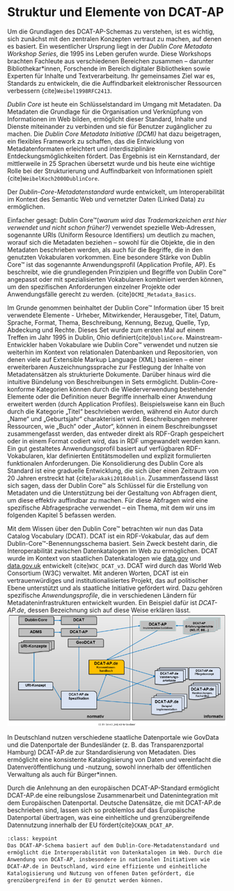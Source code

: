 # Struktur und Elemente von DCAT-AP
Um die Grundlagen des DCAT-AP-Schemas zu verstehen, ist es wichtig, sich zunächst mit den zentralen Konzepten vertraut zu machen, auf denen es basiert. Ein wesentlicher Ursprung liegt in der *Dublin Core Metadata Workshop Series*, die 1995 ins Leben gerufen wurde. Diese Workshops brachten Fachleute aus verschiedenen Bereichen zusammen – darunter Bibliothekar*innen, Forschende im Bereich digitaler Bibliotheken sowie Experten für Inhalte und Textverarbeitung. Ihr gemeinsames Ziel war es, Standards zu entwickeln, die die Auffindbarkeit elektronischer Ressourcen verbessern {cite}`Weibel1998RFC2413`.

*Dublin Core* ist heute ein Schlüsselstandard im Umgang mit Metadaten. Da Metadaten die Grundlage für die Organisation und Verknüpfung von Informationen im Web bilden, ermöglicht dieser Standard, Inhalte und Dienste miteinander zu verbinden und sie für Benutzer zugänglicher zu machen. Die *Dublin Core Metadata Initiative (DCMI)* hat dazu beigetragen, ein flexibles Framework zu schaffen, das die Entwicklung von Metadatenformaten erleichtert und interdisziplinäre Entdeckungsmöglichkeiten fördert. Das Ergebnis ist ein Kernstandard, der mittlerweile in 25 Sprachen übersetzt wurde und bis heute eine wichtige Rolle bei der Strukturierung und Auffindbarkeit von Informationen spielt {cite}`WeibelKoch2000DublinCore`.

Der *Dublin-Core-Metadatenstandard* wurde entwickelt, um Interoperabilität im Kontext des Semantic Web und vernetzter Daten (Linked Data) zu ermöglichen. 

Einfacher gesagt: Dublin Core™(*warum wird das Trademarkzeichen erst hier verwendet und nicht schon früher?)* verwendet spezielle Web-Adressen, sogenannte URIs (Uniform Resource Identifiers) um deutlich zu machen, worauf sich die Metadaten beziehen  – sowohl für die Objekte, die in den Metadaten beschrieben werden, als auch für die Begriffe, die in den genutzten Vokabularen vorkommen. Eine besondere Stärke von Dublin Core™ ist das sogenannte Anwendungsprofil (Application Profile, AP). Es beschreibt, wie die grundlegenden Prinzipien und Begriffe von Dublin Core™ angepasst oder mit spezialisierten Vokabularen kombiniert werden können, um den spezifischen Anforderungen einzelner Projekte oder Anwendungsfälle gerecht zu werden. {cite}`DCMI_Metadata_Basics`.

Im Grunde genommen beinhaltet der Dublin Core™ Information über 15 breit verwendete Elemente - Urheber, Mitwirkender, Herausgeber, Titel, Datum, Sprache, Format, Thema, Beschreibung, Kennung, Bezug, Quelle, Typ, Abdeckung und Rechte. Dieses Set wurde zum ersten Mal auf einem Treffen im Jahr 1995 in Dublin, Ohio definiert{cite}`DublinCore`. Mainstream-Entwickler haben Vokabulare wie Dublin Core™ verwendet und nutzen sie weiterhin im Kontext von relationalen Datenbanken und Repositorien, von denen viele auf Extensible Markup Language (XML) basieren – einer erweiterbaren Auszeichnungssprache zur Festlegung der Inhalte von Metadatensätzen als strukturierte Dokumente. Darüber hinaus wird die intuitive Bündelung von Beschreibungen in Sets ermöglicht. Dublin-Core-konforme Kategorien können durch die Wiederverwendung bestehender Elemente oder die Definition neuer Begriffe innerhalb einer Anwendung erweitert werden (durch Application Profiles). Beispielsweise kann ein Buch durch die Kategorie „Titel“ beschrieben werden, während ein Autor durch „Name“ und „Geburtsjahr“ charakterisiert wird. Beschreibungen mehrerer Ressourcen, wie „Buch“ oder „Autor“, können in einem Beschreibungsset zusammengefasst werden, das entweder direkt als RDF-Graph gespeichert oder in einem Format codiert wird, das in RDF umgewandelt werden kann.  Ein gut gestaltetes Anwendungsprofil basiert auf verfügbaren RDF-Vokabularen, klar definierten Entitätsmodellen und explizit formulierten funktionalen Anforderungen. Die Konsolidierung des Dublin Core als Standard ist eine graduelle Entwicklung, die sich über einen Zeitraum von 20 Jahren erstreckt hat {cite}`arakaki2018dublin`. Zusammenfassend lässt sich sagen, dass der Dublin Core™ als Schlüssel für die Erstellung von Metadaten und die Unterstützung bei der Gestaltung von Abfragen dient, um diese effektiv auffindbar zu machen. Für diese Abfragen wird eine spezifische Abfragesprache verwendet – ein Thema, mit dem wir uns im folgenden Kapitel 5 befassen werden.

Mit dem Wissen über den Dublin Core™ betrachten wir nun das Data Catalog Vocabulary (DCAT). DCAT ist ein RDF-Vokabular, das auf dem Dublin-Core™-Benennungsschema basiert. Sein Zweck besteht darin, die Interoperabilität zwischen Datenkatalogen im Web zu ermöglichen. DCAT wurde im Kontext von staatlichen Datenkatalogen wie [data.gov](https://data.gov/) und [data.gov.uk](https://www.data.gov.uk/) entwickelt {cite}`W3C_DCAT_v3`. DCAT wird durch das World Web Consortium (W3C) verwaltet. Mit anderen Worten, DCAT ist ein vertrauenwürdiges und institutionalisiertes Projekt, das auf politischer Ebene unterstützt und als staatliche Initiative gefördert wird. Dazu gehören spezifische *Anwendungsprofile*, die in verschiedenen Ländern für Metadateninfrastrukturen entwickelt wurden. Ein Beispiel dafür ist *DCAT-AP.de*, dessen Bezeichnung sich auf diese Weise erklären lässt.
![Konventionenhandbuch als normatives Regelungsdokument](konventionenhandbuch-normatives-regelungsdokument.png)

In Deutschland nutzen verschiedene staatliche Datenportale wie GovData und die Datenportale der Bundesländer (z. B. das Transparenzportal Hamburg) DCAT-AP.de zur Standardisierung von Metadaten. Dies ermöglicht eine konsistente Katalogisierung von Daten und vereinfacht die Datenveröffentlichung und -nutzung, sowohl innerhalb der öffentlichen Verwaltung als auch für Bürger*innen.

Durch die Anlehnung an den europäischen DCAT-AP-Standard ermöglicht DCAT-AP.de eine reibungslose Zusammenarbeit und Datenintegration mit dem Europäischen Datenportal. Deutsche Datensätze, die mit DCAT-AP.de beschrieben sind, lassen sich so problemlos auf das Europäische Datenportal übertragen, was eine einheitliche und grenzübergreifende Datennutzung innerhalb der EU fördert{cite}`CKAN_DCAT_AP`.

```{admonition} Was  Sie mitnehmen sollten
:class: keypoint 
Das DCAT-AP-Schema basiert auf dem Dublin-Core-Metadatenstandard und ermöglicht die Interoperabilität von Datenkatalogen im Web. Durch die Anwendung von DCAT-AP, insbesondere in nationalen Initiativen wie DCAT-AP.de in Deutschland, wird eine effiziente und einheitliche Katalogisierung und Nutzung von offenen Daten gefördert, die grenzübergreifend in der EU genutzt werden können.